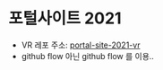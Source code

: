 # 포털사이트 2021

- VR 레포 주소: [portal-site-2021-vr](https://github.com/sungyongcho/portal-site-2021-vr)
- github flow 아닌 github flow 를 이용..
